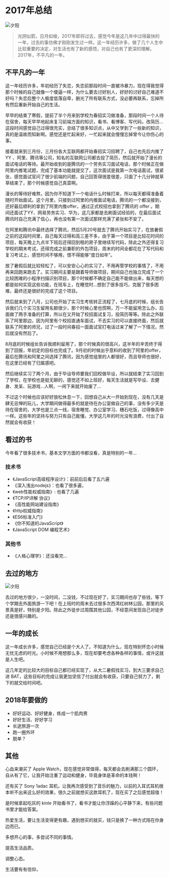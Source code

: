 # 2017年总结

![夕阳](/images/2017/xiyang1.jpg)

> 光阴似箭，日月如梭，2017年即将过去，感觉今年是这几年中过得最快的一年，过去的事仿佛才刚刚发生过一样。这一年经历许多，做了几个人生中比较重要的决定，对生活也有了新的感悟，对自己也有了更深的理解。2017年，不平凡的一年。

## 不平凡的一年

这一年经历许多，年初经历了失恋，失恋前那段时间一直被冷暴力，现在得我觉得那个时候的自己就像一个傻逼一样，为什么要去讨好别人，好好的讨好自己难道不好吗？失恋后整个人极度低落自卑，删光了所有联系方式，没必要再联系，忘掉所有然后重新开始自己的生活。

早早的结束了寒假，提前了半个月来到学校为春招实习做准备，那段时间一个人待在宿舍，每天早早地起床复习前端方面的知识，看书、看博客、写代码，改简历...这段时间感觉自己过得很充实，总结了很多知识点，从中又学到了一些新的知识，真的是温故而知新啊。感觉还是忙起来好，一忙起来就会慢慢忘掉曾今让你伤心的事。

接着就来到三月份，三月份各大互联网都开始春招实习招聘了，自己也先后内推了YY 、阿里、腾讯等公司，知名的互联网公司都去投了简历，然后就开始了漫长的面试电话的等待。最开始收到的是腾讯的一个劳务实习面试电话，那个时候正在做阿里内推笔试题，完成了基本功能就提交了，这次面试是我第一次电话面试，很紧张，感觉面试官问了很少前端的问题，自己回答得很差很差，只面了十几分钟就草草结束了，那个时候感觉自己真菜啊。

漫长的等待好难熬，因为你不知道下一个电话什么时候打来，所以每天都得准备着随时开始面试。这个月里，只接到过阿里的内推面试电话，腾讯的一个都没接到，还好最后顺利的拿到了阿里内推offer，通过正式校招也拿到了腾讯的 offer 。期间还面试了YY、网易劳务实习、华为，这几家都是去刷面试经验的，在最后面试腾讯时自己充满了信心，再也没有第一次面试那样充满了紧张和不安了。

在阿里和腾讯中最终选择了腾讯，然后5月20号就去了腾讯开始实习了，在放暑假之前的这段时间里，自己每天过得和高三差不多，由于第一个项目是比较花时间的项目，每天晚上九点半下班后还得回到租的房子里继续写代码，除此之外还得复习学校的期末考试，还得完成之前兼职的外包项目，周末的时间全都花在了写代码和复习考试上，感觉时间不够用，恨不得能够“度日如年”。

放了暑假后就比较轻松了，可以安安心心的实习了，不用再管学校的事情了，不用再来回跑来跑去了。实习期间主要是跟着导师做项目，期间自己也独立完成了一个比较困难的小程序扫描识别项目，那个时候都不确定自己能不能做出来，每天想的都是如何实现这些功能，在班车上，在睡觉时...想到了很多技巧，克服了很多困难，最终还是很好的完成了这个项目。

然后就来到了八月，公司也开始了实习生考核转正流程了，七月底的时候，组长告诉我们几个实习生留用名额很少，那个时候心里也慌啊，万一不能留用怎么办，后面做了两手准备的打算，所以在又开始了校招面试复习，投简历等等。除此之外联系了阿里那边，因为阿里有个校招直通车面试，不去实习的可以直接终面，然后就联系了阿里的师兄，过了一段时间春招一面面试官打电话过来了解了一下情况，然后就没有然后了。

8月底的时候组长告诉我顺利留用了，那个时候真的很高兴，这半年的辛苦终于得到了回报，年初定的目标也完成了。9月初的时候出乎意料的收到了阿里的offer，最后在腾讯和阿里之间选择了腾讯，因为感觉组里的人都很好，而且导师也很好，在这里已经有了归属感吧。

然后继续实习了两个月，由于毕设导师要我们回校做毕设，所以就结束了实习回到了学校，在学校也是挺无聊的，感觉还不如上班好，每天生活就是写毕设、去健身、发呆、玩游戏...人啊，一闲下来就开始废了...

不过这个时候也应该好好放松休息一下，回想自己从大一开始到现在，没有几天是肆无忌惮的玩儿，大学期间做得最多的就是待在办公室做自己的事，没有多少天是待在宿舍的，大学也是三点一线，宿舍睡觉、办公室学习、穗石吃饭，过得像高中一样。这些年的坚持与努力只有自己能懂，大学这几年的时光没有浪费，付出了自然就会有收获！

## 看过的书

今年看了很多技术书，基本文学方面的书都没看，真是特别的一年...

### 技术书

- 《JavaScript高级程序设计》：前前后后看了五六遍
- 《深入浅出nodejs》：也看了很多遍，
- 《web性能权威指南》: 也看了几遍
- 《TCP/IP详解 协议》
- 《高性能网站建设指南》
- 《http权威指南》
- 《ES6标准入门》
- 《你不知道的JavaScript》
- 《JavaScript DOM 编程艺术》

### 其他书

- 《人格心理学》：还没看完...

## 去过的地方

![夕阳](/images/2017/xiyang.jpg)

去过的地方很少，一没时间，二没钱，不过现在好了，实习期间也存了些钱，等下个学期去外面旅游一下吧！在上班时的周末去过很多次西湾红树林公园，那里的风景真是好，特别是夕阳。除此之外徒步过周围其他公园，不经意间发现自己对徒步还是很感兴趣的。

## 一年的成长

这一年成长许多，感觉自己已经是个大人了。不知道为什么，现在特别怀恋小时候无忧无虑的时光。小时候不用想那么多，现在却要考虑各种各样的事情，或许这就是人生吧。

这几年定的比较大的目标自己都已经实现了，从大二暑假找实习，到大三要求自己进 BAT，这些目标的完成让我更加坚信了付出就会有收获，只要自己努力了，剩下的就交给时间吧。

## 2018年要做的

- 好好运动、好好健身，练成一个肌肉男
- 好好生活、好好学习
- 长途旅游一次
- 跑一圈外环
- 脱单？


## 其他

心血来潮买了 Apple Watch，现在感觉非常值得，每天都会去刷满那三个圆环，自从有了它，让我开始注重了运动和健身，毕竟身体是革命的本钱啊！

还有买了 Sony 1adac 耳机，让我再次感受到了音乐的魅力，以前的入耳式耳机根本听不出来这么好的效果，很久之前就想买这款耳机了，现在买了之后感觉超值！

是时候拿起吃灰的 kinle 开始看书了，看书才能让你浮躁的心平静下来，有些问题书里才能给答案。

热爱生活，要让生活变得更有趣，遇到想买的就买，钱只是换了一种方式陪在你身边而已。

多想开心的事，多尝试不同的事情。

提高生活品质。

调整心态。

生活要有有信仰，
